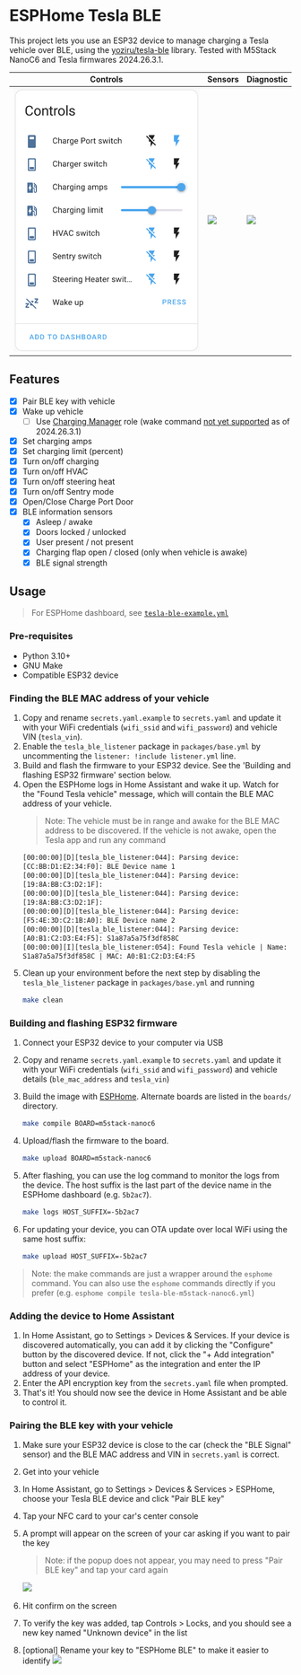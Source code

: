 # ESPHome Tesla BLE

This project lets you use an ESP32 device to manage charging a Tesla vehicle over BLE, using the [yoziru/tesla-ble](http://github.com/yoziru/tesla-ble) library.
Tested with M5Stack NanoC6 and Tesla firmwares 2024.26.3.1.

| Controls | Sensors | Diagnostic |
| - | - | - |
| <img src="./docs/ha-controls.png"> | <img src="./docs/ha-sensors.png"> | <img src="./docs/ha-diagnostic.png"> |


## Features
- [x] Pair BLE key with vehicle
- [x] Wake up vehicle
  - [ ] Use [Charging Manager](https://github.com/teslamotors/vehicle-command/blob/main/pkg/protocol/protocol.md#roles) role (wake command [not yet supported](https://github.com/teslamotors/vehicle-command/issues/232#issuecomment-2181503570) as of 2024.26.3.1)
- [x] Set charging amps
- [x] Set charging limit (percent)
- [x] Turn on/off charging
- [x] Turn on/off HVAC
- [x] Turn on/off steering heat 
- [x] Turn on/off Sentry mode
- [x] Open/Close Charge Port Door
- [x] BLE information sensors
  - [x] Asleep / awake
  - [x] Doors locked / unlocked
  - [x] User present / not present
  - [x] Charging flap open / closed (only when vehicle is awake)
  - [x] BLE signal strength 

## Usage

> For ESPHome dashboard, see [`tesla-ble-example.yml`](./tesla-ble.example.yml)

### Pre-requisites
- Python 3.10+
- GNU Make
- Compatible ESP32 device

### Finding the BLE MAC address of your vehicle

1. Copy and rename `secrets.yaml.example` to `secrets.yaml` and update it with your WiFi credentials (`wifi_ssid` and `wifi_password`) and vehicle VIN (`tesla_vin`).
1. Enable the `tesla_ble_listener` package in `packages/base.yml` by uncommenting the `listener: !include listener.yml` line.
1. Build and flash the firmware to your ESP32 device. See the 'Building and flashing ESP32 firmware' section below.
1. Open the ESPHome logs in Home Assistant and wake it up. Watch for the "Found Tesla vehicle" message, which will contain the BLE MAC address of your vehicle.
    > Note: The vehicle must be in range and awake for the BLE MAC address to be discovered. If the vehicle is not awake, open the Tesla app and run any command
    ```log
    [00:00:00][D][tesla_ble_listener:044]: Parsing device: [CC:BB:D1:E2:34:F0]: BLE Device name 1
    [00:00:00][D][tesla_ble_listener:044]: Parsing device: [19:8A:BB:C3:D2:1F]: 
    [00:00:00][D][tesla_ble_listener:044]: Parsing device: [19:8A:BB:C3:D2:1F]:
    [00:00:00][D][tesla_ble_listener:044]: Parsing device: [F5:4E:3D:C2:1B:A0]: BLE Device name 2
    [00:00:00][D][tesla_ble_listener:044]: Parsing device: [A0:B1:C2:D3:E4:F5]: S1a87a5a75f3df858C
    [00:00:00][I][tesla_ble_listener:054]: Found Tesla vehicle | Name: S1a87a5a75f3df858C | MAC: A0:B1:C2:D3:E4:F5
    ```
1. Clean up your environment before the next step by disabling the `tesla_ble_listener` package in `packages/base.yml` and running
    ```sh
    make clean
    ```


### Building and flashing ESP32 firmware
1. Connect your ESP32 device to your computer via USB
1. Copy and rename `secrets.yaml.example` to `secrets.yaml` and update it with your WiFi credentials (`wifi_ssid` and `wifi_password`) and vehicle details (`ble_mac_address` and `tesla_vin`)
1. Build the image with [ESPHome](https://esphome.io/guides/getting_started_command_line.html). Alternate boards are listed in the `boards/` directory.

    ```sh
    make compile BOARD=m5stack-nanoc6
    ```

1. Upload/flash the firmware to the board.

    ```sh
    make upload BOARD=m5stack-nanoc6
    ```

1. After flashing, you can use the log command to monitor the logs from the device. The host suffix is the last part of the device name in the ESPHome dashboard (e.g. `5b2ac7`).
    ```sh
    make logs HOST_SUFFIX=-5b2ac7
    ```

1. For updating your device, you can OTA update over local WiFi using the same host suffix:
    ```sh
    make upload HOST_SUFFIX=-5b2ac7
    ```

> Note: the make commands are just a wrapper around the `esphome` command. You can also use the `esphome` commands directly if you prefer (e.g. `esphome compile tesla-ble-m5stack-nanoc6.yml`)

### Adding the device to Home Assistant

1. In Home Assistant, go to Settings > Devices & Services. If your device is discovered automatically, you can add it by clicking the "Configure" button by the discovered device. If not, click the "+ Add integration" button and select "ESPHome" as the integration and enter the IP address of your device.
2. Enter the API encryption key from the `secrets.yaml` file when prompted.
3. That's it! You should now see the device in Home Assistant and be able to control it.


### Pairing the BLE key with your vehicle
1. Make sure your ESP32 device is close to the car (check the "BLE Signal" sensor) and the BLE MAC address and VIN in `secrets.yaml` is correct.
1. Get into your vehicle
1. In Home Assistant, go to Settings > Devices & Services > ESPHome, choose your Tesla BLE device and click "Pair BLE key"
1. Tap your NFC card to your car's center console
1. A prompt will appear on the screen of your car asking if you want to pair the key
    > Note: if the popup does not appear, you may need to press "Pair BLE key" and tap your card again

    <img src="./docs/vehicle-pair-request.png" width="500">
1. Hit confirm on the screen
1. To verify the key was added, tap Controls > Locks, and you should see a new key named "Unknown device" in the list
1. [optional] Rename your key to "ESPHome BLE" to make it easier to identify
    <img src="./docs/vehicle-locks.png" width="500">

